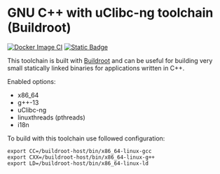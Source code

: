 # GNU C++ with uClibc-ng toolchain (Buildroot)
[![Docker Image CI](https://github.com/navrocky/buildroot-uclibc-toolchain/actions/workflows/docker-image.yml/badge.svg)](https://github.com/navrocky/buildroot-uclibc-toolchain/actions/workflows/docker-image.yml)
[![Static Badge](https://img.shields.io/badge/Github-Repository%20link-white?style=plastic&logo=github)](https://github.com/navrocky/buildroot-uclibc-toolchain)


This toolchain is built with [Buildroot](https://buildroot.org) and can be useful for building very small statically
linked binaries for applications written in C++.

Enabled options:

- x86_64
- g++-13
- uClibc-ng
- linuxthreads (pthreads)
- i18n

To build with this toolchain use followed configuration:

```
export CC=/buildroot-host/bin/x86_64-linux-gcc
export CXX=/buildroot-host/bin/x86_64-linux-g++
export LD=/buildroot-host/bin/x86_64-linux-ld
```
